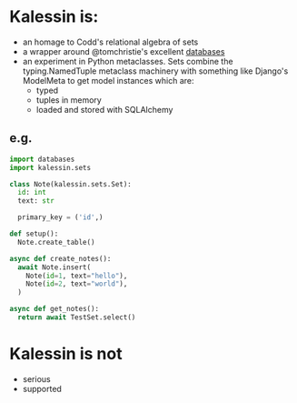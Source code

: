 # Kalessin is:

- an homage to Codd's relational algebra of sets
- a wrapper around @tomchristie's excellent [databases](//github.com/encode/databases)
- an experiment in Python metaclasses. Sets combine the typing.NamedTuple metaclass machinery with something like Django's ModelMeta to get model instances which are:
  - typed
  - tuples in memory
  - loaded and stored with SQLAlchemy

## e.g.

```python
import databases
import kalessin.sets

class Note(kalessin.sets.Set):
  id: int
  text: str

  primary_key = ('id',)

def setup():
  Note.create_table()

async def create_notes():
  await Note.insert(
    Note(id=1, text="hello"),
    Note(id=2, text="world"),
  )

async def get_notes():
  return await TestSet.select()
```

# Kalessin is not

- serious
- supported

